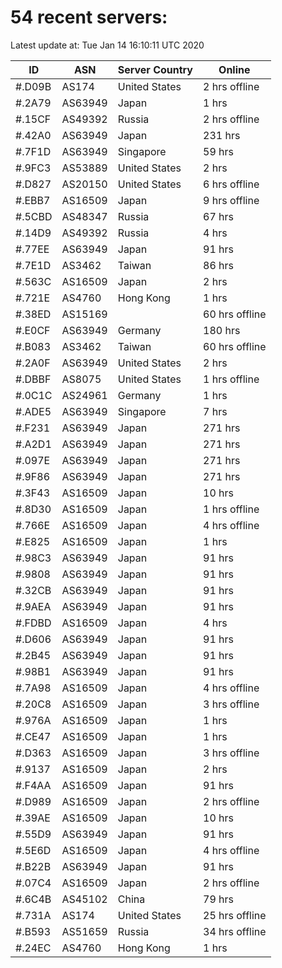 # 54 recent servers:

Latest update at: Tue Jan 14 16:10:11 UTC 2020

| ID | ASN | Server Country | Online |
| -- | --- | -------------- | ------ |
| #.D09B | AS174 | United States | 2 hrs offline |
| #.2A79 | AS63949 | Japan | 1 hrs |
| #.15CF | AS49392 | Russia | 2 hrs offline |
| #.42A0 | AS63949 | Japan | 231 hrs |
| #.7F1D | AS63949 | Singapore | 59 hrs |
| #.9FC3 | AS53889 | United States | 2 hrs |
| #.D827 | AS20150 | United States | 6 hrs offline |
| #.EBB7 | AS16509 | Japan | 9 hrs offline |
| #.5CBD | AS48347 | Russia | 67 hrs |
| #.14D9 | AS49392 | Russia | 4 hrs |
| #.77EE | AS63949 | Japan | 91 hrs |
| #.7E1D | AS3462 | Taiwan | 86 hrs |
| #.563C | AS16509 | Japan | 2 hrs |
| #.721E | AS4760 | Hong Kong | 1 hrs |
| #.38ED | AS15169 |  | 60 hrs offline |
| #.E0CF | AS63949 | Germany | 180 hrs |
| #.B083 | AS3462 | Taiwan | 60 hrs offline |
| #.2A0F | AS63949 | United States | 2 hrs |
| #.DBBF | AS8075 | United States | 1 hrs offline |
| #.0C1C | AS24961 | Germany | 1 hrs |
| #.ADE5 | AS63949 | Singapore | 7 hrs |
| #.F231 | AS63949 | Japan | 271 hrs |
| #.A2D1 | AS63949 | Japan | 271 hrs |
| #.097E | AS63949 | Japan | 271 hrs |
| #.9F86 | AS63949 | Japan | 271 hrs |
| #.3F43 | AS16509 | Japan | 10 hrs |
| #.8D30 | AS16509 | Japan | 1 hrs offline |
| #.766E | AS16509 | Japan | 4 hrs offline |
| #.E825 | AS16509 | Japan | 1 hrs |
| #.98C3 | AS63949 | Japan | 91 hrs |
| #.9808 | AS63949 | Japan | 91 hrs |
| #.32CB | AS63949 | Japan | 91 hrs |
| #.9AEA | AS63949 | Japan | 91 hrs |
| #.FDBD | AS16509 | Japan | 4 hrs |
| #.D606 | AS63949 | Japan | 91 hrs |
| #.2B45 | AS63949 | Japan | 91 hrs |
| #.98B1 | AS63949 | Japan | 91 hrs |
| #.7A98 | AS16509 | Japan | 4 hrs offline |
| #.20C8 | AS16509 | Japan | 3 hrs offline |
| #.976A | AS16509 | Japan | 1 hrs |
| #.CE47 | AS16509 | Japan | 1 hrs |
| #.D363 | AS16509 | Japan | 3 hrs offline |
| #.9137 | AS16509 | Japan | 2 hrs |
| #.F4AA | AS16509 | Japan | 91 hrs |
| #.D989 | AS16509 | Japan | 2 hrs offline |
| #.39AE | AS16509 | Japan | 10 hrs |
| #.55D9 | AS63949 | Japan | 91 hrs |
| #.5E6D | AS16509 | Japan | 4 hrs offline |
| #.B22B | AS63949 | Japan | 91 hrs |
| #.07C4 | AS16509 | Japan | 2 hrs offline |
| #.6C4B | AS45102 | China | 79 hrs |
| #.731A | AS174 | United States | 25 hrs offline |
| #.B593 | AS51659 | Russia | 34 hrs offline |
| #.24EC | AS4760 | Hong Kong | 1 hrs |

